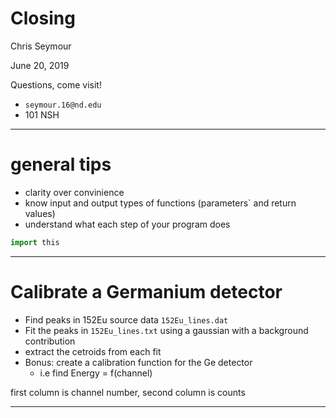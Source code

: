 # Closing

Chris Seymour

June 20, 2019

Questions, come visit!

- `seymour.16@nd.edu`
- 101 NSH

---
# general tips

- clarity over convinience
- know input and output types of functions (parameters` and return values)
- understand what each step of your program does

```python
import this
```
---

# Calibrate a Germanium detector

- Find peaks in 152Eu source data `152Eu_lines.dat`
- Fit the peaks in `152Eu_lines.txt` using a gaussian with a background contribution
- extract the cetroids from each fit
- Bonus: create a calibration function for the Ge detector
    - i.e find Energy = f(channel)

first column is channel number, second column is counts

---